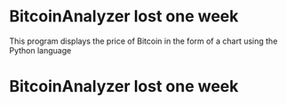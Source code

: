 # BitcoinAnalyzer lost one week
 This program displays the price of Bitcoin in the form of a chart using the Python language
# BitcoinAnalyzer lost one week
